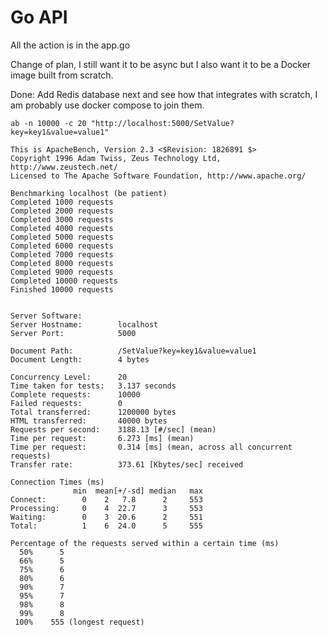 # Go API

All the action is in the app.go 

Change of plan, I still want it to be async but I also want it to be a Docker image built from scratch.

Done: Add Redis database next and see how that integrates with scratch, I am probably use docker compose to join them.

```
ab -n 10000 -c 20 "http://localhost:5000/SetValue?key=key1&value=value1"
```
```
This is ApacheBench, Version 2.3 <$Revision: 1826891 $>
Copyright 1996 Adam Twiss, Zeus Technology Ltd, http://www.zeustech.net/
Licensed to The Apache Software Foundation, http://www.apache.org/

Benchmarking localhost (be patient)
Completed 1000 requests
Completed 2000 requests
Completed 3000 requests
Completed 4000 requests
Completed 5000 requests
Completed 6000 requests
Completed 7000 requests
Completed 8000 requests
Completed 9000 requests
Completed 10000 requests
Finished 10000 requests


Server Software:        
Server Hostname:        localhost
Server Port:            5000

Document Path:          /SetValue?key=key1&value=value1
Document Length:        4 bytes

Concurrency Level:      20
Time taken for tests:   3.137 seconds
Complete requests:      10000
Failed requests:        0
Total transferred:      1200000 bytes
HTML transferred:       40000 bytes
Requests per second:    3188.13 [#/sec] (mean)
Time per request:       6.273 [ms] (mean)
Time per request:       0.314 [ms] (mean, across all concurrent requests)
Transfer rate:          373.61 [Kbytes/sec] received

Connection Times (ms)
              min  mean[+/-sd] median   max
Connect:        0    2   7.8      2     553
Processing:     0    4  22.7      3     553
Waiting:        0    3  20.6      2     551
Total:          1    6  24.0      5     555

Percentage of the requests served within a certain time (ms)
  50%      5
  66%      5
  75%      6
  80%      6
  90%      7
  95%      7
  98%      8
  99%      8
 100%    555 (longest request)
```
